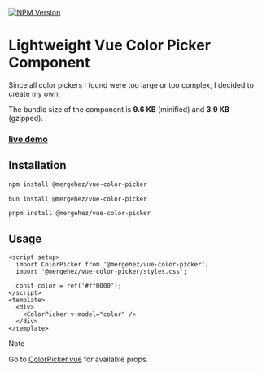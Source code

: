 [![NPM Version](https://img.shields.io/npm/v/%40mergehez%2Fvue-color-picker)](https://www.npmjs.com/package/@mergehez/vue-color-picker)

# Lightweight Vue Color Picker Component

Since all color pickers I found were too large or too complex, I decided to create my own.

The bundle size of the component is **9.6 KB** (minified) and **3.9 KB** (gzipped).

### [live demo](https://color-picker.mergesoft.dev/)

## Installation

```bash
npm install @mergehez/vue-color-picker
```
```bash
bun install @mergehez/vue-color-picker
```
```bash
pnpm install @mergehez/vue-color-picker
```

## Usage

```vue
<script setup>
  import ColorPicker from '@mergehez/vue-color-picker';
  import '@mergehez/vue-color-picker/styles.css';

  const color = ref('#ff0000');
</script>
<template>
  <div>
    <ColorPicker v-model="color" />
  </div>
</template>
```

> [!NOTE]
> Go to [ColorPicker.vue](https://github.com/mergehez/vue-color-picker/blob/main/src/components/ColorPicker.vue) for available props.


